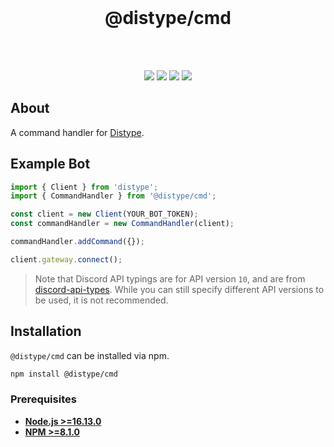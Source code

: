 <div align="center">
    <br>
    <h1>@distype/cmd</h1>
    <br><br>
    <p>
        <a href="https://www.npmjs.com/package/@distype/cmd"><img src="https://img.shields.io/npm/v/@distype/cmd.svg?color=5162F&style=for-the-badge&logo=npm"></a>
        <a href="https://github.com/distype/cmd/actions/workflows/build.yml"><img src="https://img.shields.io/github/workflow/status/distype/cmd/Build?style=for-the-badge&logo=github"><a>
        <a href="https://github.com/distype/cmd/actions/workflows/tests.yml"><img src="https://img.shields.io/github/workflow/status/distype/cmd/Tests?label=tests&style=for-the-badge&logo=github"><a>
        <a href="https://discord.gg/hRXKcUKGHB"><img src="https://img.shields.io/discord/564877383308541964?color=5162F1&style=for-the-badge&logo=discord&logoColor=white"></a>
    </p>
</div>

## About

A command handler for [Distype](https://github.com/distype/distype).

## Example Bot

```ts
import { Client } from 'distype';
import { CommandHandler } from '@distype/cmd';

const client = new Client(YOUR_BOT_TOKEN);
const commandHandler = new CommandHandler(client);

commandHandler.addCommand({});

client.gateway.connect();
```

> Note that Discord API typings are for API version `10`, and are from [discord-api-types](https://www.npmjs.com/package/discord-api-types). While you can still specify different API versions to be used, it is not recommended.

## Installation

`@distype/cmd` can be installed via npm.
```sh
npm install @distype/cmd
```

### Prerequisites

- **[Node.js >=16.13.0](https://nodejs.org/)**
- **[NPM >=8.1.0](https://www.npmjs.com/)**

